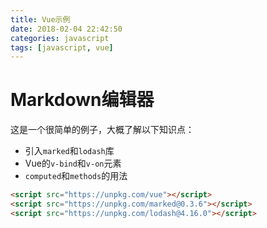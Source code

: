 ```yaml
---
title: Vue示例
date: 2018-02-04 22:42:50
categories: javascript
tags: [javascript, vue]
---
```

# Markdown编辑器
这是一个很简单的例子，大概了解以下知识点：
- 引入`marked`和`lodash`库
- Vue的`v-bind`和`v-on`元素
- `computed`和`methods`的用法

```html
<script src="https://unpkg.com/vue"></script>
<script src="https://unpkg.com/marked@0.3.6"></script>
<script src="https://unpkg.com/lodash@4.16.0"></script>
```

<script async src="//jsfiddle.net/keer2345/yd7Lcm83/11/embed/result,html,js,css/light/"></script>

<!-- more -->
